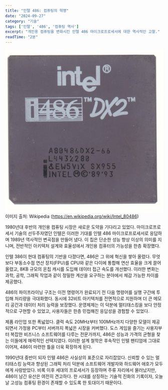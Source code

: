```yaml
---
title: "인텔 486: 컴퓨팅의 혁명"
date: "2024-09-27"
category: "기술"
tags: ['인텔', '486', '컴퓨팅 역사']
excerpt: "개인용 컴퓨팅을 변화시킨 인텔 486 마이크로프로세서에 대한 역사적인 고찰."
readTime: "2분"
---
```


![dx2-66](../../images/2025/intelDX2.png)
<citation>이미지 출처: Wikipedia (https://en.wikipedia.org/wiki/Intel_80486)</citation>

1980년대 후반의 개인용 컴퓨팅 시장은 새로운 도약을 기다리고 있었다. 마이크로프로세서 기술의 선두주자였던 인텔은 이러한 기대를 인텔 486 마이크로프로세서로 응답하며 1989년 역사적인 변곡점을 만들어 냈다. 이 칩은 단순한 성능 향상 이상의 의미를 지니며, 전반적인 아키텍처 설계와 효율성에서 개인용 컴퓨터의 가능성을 한층 확장했다.

인텔 386이 현대 컴퓨팅의 기반을 다졌다면, 486은 그 위에 혁신을 쌓아 올렸다. 무엇보다 부동소수점 연산 장치(FPU)를 CPU와 같은 다이에 통합해 연산 효율을 크게 끌어올렸고, 8KB 규모의 온칩 캐시를 도입해 데이터 접근 속도를 개선했다. 이러한 변화는 과학, 공학, 그래픽 작업과 같이 정밀한 계산을 요구하는 분야에서 체감 가능한 차이를 제공했다.

486의 파이프라이닝 구조는 이전 명령어가 완료되기 전 다음 명령어를 실행 구간에 투입해 처리량을 극대화했다. 동시에 32비트 아키텍처를 전면적으로 지원하며 더 큰 메모리 공간과 데이터 처리 능력을 보장했다. 운영체제는 이 덕분에 멀티태스킹을 보다 안정적으로 구현할 수 있었고, 사용자들은 한층 민첩해진 응답성을 경험할 수 있었다.

제품 라인업 또한 폭넓었다. 클럭 속도 20MHz부터 100MHz까지 다양한 모델이 제공되면서 가정용 PC부터 서버까지 폭넓은 시장을 커버했다. 도스 게임을 즐기는 사용자부터 복잡한 비즈니스 소프트웨어를 다루는 전문가까지, 486은 성능과 가격의 균형을 찾는 이들에게 매력적인 선택지였다. 이러한 설계 철학은 후속작인 인텔 펜티엄에 그대로 이어져, 486이 마련한 틀을 더욱 확장하게 된다.

1990년대 중반이 되자 인텔 486은 사실상의 표준으로 자리잡았다. 신뢰할 수 있는 멀티태스킹 능력과 향상된 그래픽 처리 덕분에 소프트웨어 개발자와 하드웨어 애호가 모두에게 사랑받았다. 비록 이후 세대의 프로세서가 등장하며 주류 자리에서 물러났지만, 486이 남긴 유산은 여전히 견고하다. 한 시대를 상징하는 기술적 진화의 기록이자, 오늘날 고성능 컴퓨팅 환경이 존재할 수 있도록 한 토대이기 때문이다.